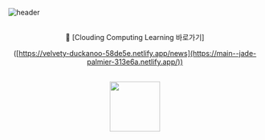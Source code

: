 ![header](https://capsule-render.vercel.app/api?type=waving&color=timeGradient&text=NodeMCU%20와%20Firebase를%20활용한%20Coluding%20Computing%20Learning📝f&animation=twinkling&fontSize=23&fontAlignY=60&fontAlign=30&height=250&width=1325&align=center)
<br>
<br>
<div align="center"">
🔗 [Clouding Computing Learning 바로가기]
  
<br>

  ([https://velvety-duckanoo-58de5e.netlify.app/news](https://main--jade-palmier-313e6a.netlify.app/))
  
<br>

<img src="https://github.com/whiteDwarff/NodeMCU/assets/115057117/d2c3c423-7f41-4a31-8e41-8129bf87e2dc" width="100" height="100">
</div>

